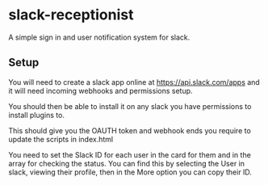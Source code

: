 # slack-receptionist

A simple sign in and user notification system for slack.

## Setup

You will need to create a slack app online at https://api.slack.com/apps and it will need incoming webhooks and permissions setup. 

You should then be able to install it on any slack you have permissions to install plugins to. 

This should give you the OAUTH token and webhook ends you require to update the scripts in index.html

You need to set the Slack ID for each user in the card for them and in the array for checking the status. You can find this by selecting the User in slack, viewing their profile, then in the More option you can copy their ID.
